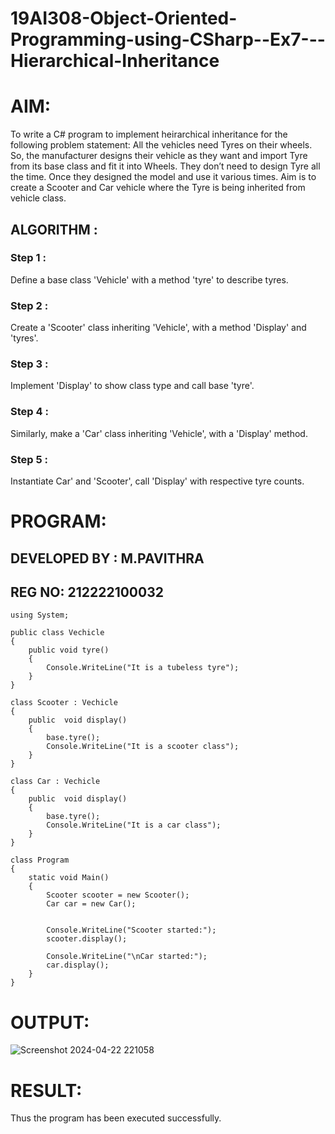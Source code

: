 # 19AI308-Object-Oriented-Programming-using-CSharp--Ex7---Hierarchical-Inheritance

# AIM:

To write a C# program to implement heirarchical inheritance for the following problem statement:  All the vehicles need Tyres on their wheels. 
So, the manufacturer designs their vehicle as they want and import Tyre from its base class and fit it into Wheels. 
They don’t need to design Tyre all the time. Once they designed the model and use it various times. 
Aim is to create a Scooter and Car vehicle where the Tyre is being inherited from vehicle class.

## ALGORITHM :

### Step 1 :

Define a base class 'Vehicle' with a method 'tyre' to describe tyres.

### Step 2 :

Create a 'Scooter' class inheriting 'Vehicle', with a method 'Display' and 'tyres'.

### Step 3 :

Implement 'Display' to show class type and call base 'tyre'.

### Step 4 :

Similarly, make a 'Car' class inheriting 'Vehicle', with a 'Display' method.

### Step 5 :

Instantiate Car' and 'Scooter', call 'Display' with respective tyre counts.



# PROGRAM:

## DEVELOPED BY : M.PAVITHRA
## REG NO: 212222100032
```
using System;

public class Vechicle
{
    public void tyre()
    {
        Console.WriteLine("It is a tubeless tyre");
    }
}

class Scooter : Vechicle
{
    public  void display() 
    {
        base.tyre();
        Console.WriteLine("It is a scooter class");
    }
}

class Car : Vechicle
{
    public  void display() 
    {
        base.tyre();
        Console.WriteLine("It is a car class");
    }
}

class Program
{
    static void Main()
    {
        Scooter scooter = new Scooter();
        Car car = new Car();
        
        
        Console.WriteLine("Scooter started:");
        scooter.display();
        
        Console.WriteLine("\nCar started:");
        car.display();
    }
}
```

# OUTPUT:

![Screenshot 2024-04-22 221058](https://github.com/22008686/19AI308-Object-Oriented-Programming-using-CSharp--Ex7---Hierarchical-Inheritance/assets/118916413/32f6457b-12a9-4871-9b33-1f9659868a6c)

# RESULT:

Thus the program has been executed successfully.
